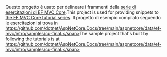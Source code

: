 <span data-ttu-id="fac31-101">Questo progetto è usato per delineare i frammenti della [serie di esercitazioni di EF MVC Core](https://docs.microsoft.com/aspnet/core/data/ef-mvc/intro).</span><span class="sxs-lookup"><span data-stu-id="fac31-101">This project is used for providing snippets to [the EF MVC Core tutorial series](https://docs.microsoft.com/aspnet/core/data/ef-mvc/intro).</span></span> <span data-ttu-id="fac31-102">Il progetto di esempio compilato seguendo le esercitazioni si trova in https://github.com/dotnet/AspNetCore.Docs/tree/main/aspnetcore/data/ef-mvc/intro/samples/cu-final.</span><span class="sxs-lookup"><span data-stu-id="fac31-102">The sample project that's built by following the tutorials is at https://github.com/dotnet/AspNetCore.Docs/tree/main/aspnetcore/data/ef-mvc/intro/samples/cu-final.</span></span>
